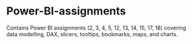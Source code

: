 # Power-BI-assignments
Contains Power BI assignments (2, 3, 4, 5, 12, 13, 14, 15, 17, 18) covering data modelling, DAX, slicers, tooltips, bookmarks, maps, and charts.
